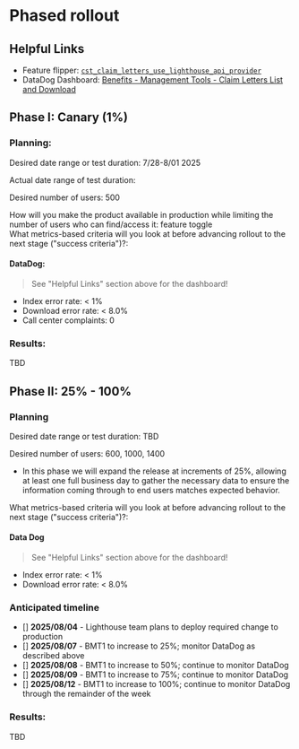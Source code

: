 # Phased rollout

## Helpful Links

- Feature flipper: [`cst_claim_letters_use_lighthouse_api_provider`](https://staging-api.va.gov/flipper/features/cst_claim_letters_use_lighthouse_api_provider)
- DataDog Dashboard: [Benefits - Management Tools -  Claim Letters List and Download](https://vagov.ddog-gov.com/dashboard/zs5-erv-7fb?fromUser=false&refresh_mode=sliding&from_ts=1753386276650&to_ts=1753389876650&live=true)

## Phase I: Canary (1%)
### Planning: 
Desired date range or test duration: 7/28-8/01 2025

Actual date range of test duration: 

Desired number of users: 500  

How will you make the product available in production while limiting the number of users who can find/access it: feature toggle  
What metrics-based criteria will you look at before advancing rollout to the next stage ("success criteria")?:  

#### DataDog:

> See "Helpful Links" section above for the dashboard!
     
- Index error rate: < 1%
- Download error rate: < 8.0%
- Call center complaints: 0

### Results:  

TBD

## Phase II: 25% - 100%
### Planning 
Desired date range or test duration: TBD

Desired number of users: 600, 1000, 1400
- In this phase we will expand the release at increments of 25%, allowing at least one full business day to gather the necessary data to ensure the information coming through to end users matches expected behavior.

What metrics-based criteria will you look at before advancing rollout to the next stage ("success criteria")?:  
#### Data Dog

> See "Helpful Links" section above for the dashboard!

- Index error rate: < 1%
- Download error rate: < 8.0%

### Anticipated timeline

- [] **2025/08/04** - Lighthouse team plans to deploy required change to production
- [] **2025/08/07** - BMT1 to increase to 25%; monitor DataDog as described above
- [] **2025/08/08** - BMT1 to increase to 50%; continue to monitor DataDog
- [] **2025/08/09** - BMT1 to increase to 75%; continue to monitor DataDog
- [] **2025/08/12** - BMT1 to increase to 100%; continue to monitor DataDog through the remainder of the week

### Results:

TBD
